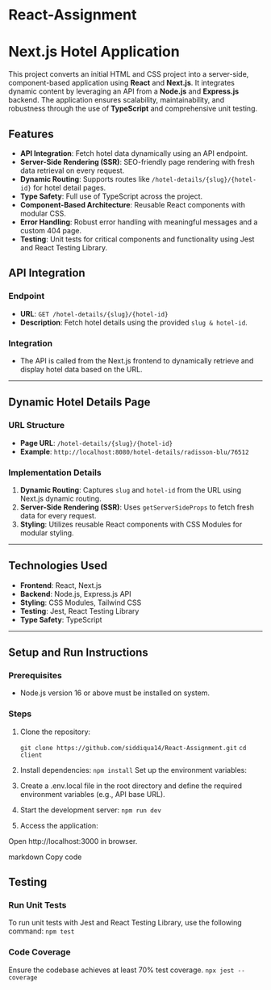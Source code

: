 # React-Assignment

# Next.js Hotel Application

This project converts an initial HTML and CSS project into a server-side, component-based application using **React** and **Next.js**. It integrates dynamic content by leveraging an API from a **Node.js** and **Express.js** backend. The application ensures scalability, maintainability, and robustness through the use of **TypeScript** and comprehensive unit testing.

## Features

- **API Integration**: Fetch hotel data dynamically using an API endpoint.
- **Server-Side Rendering (SSR)**: SEO-friendly page rendering with fresh data retrieval on every request.
- **Dynamic Routing**: Supports routes like `/hotel-details/{slug}/{hotel-id}` for hotel detail pages.
- **Type Safety**: Full use of TypeScript across the project.
- **Component-Based Architecture**: Reusable React components with modular CSS.
- **Error Handling**: Robust error handling with meaningful messages and a custom 404 page.
- **Testing**: Unit tests for critical components and functionality using Jest and React Testing Library.

## API Integration

### Endpoint
- **URL**: `GET /hotel-details/{slug}/{hotel-id}`
- **Description**: Fetch hotel details using the provided `slug & hotel-id`.

### Integration
- The API is called from the Next.js frontend to dynamically retrieve and display hotel data based on the URL.

---

## Dynamic Hotel Details Page

### URL Structure
- **Page URL**: `/hotel-details/{slug}/{hotel-id}`
- **Example**: `http://localhost:8080/hotel-details/radisson-blu/76512`

### Implementation Details
1. **Dynamic Routing**: Captures `slug` and `hotel-id` from the URL using Next.js dynamic routing.
2. **Server-Side Rendering (SSR)**: Uses `getServerSideProps` to fetch fresh data for every request.
3. **Styling**: Utilizes reusable React components with CSS Modules for modular styling.

---

## Technologies Used
- **Frontend**: React, Next.js
- **Backend**: Node.js, Express.js API
- **Styling**: CSS Modules, Tailwind CSS
- **Testing**: Jest, React Testing Library
- **Type Safety**: TypeScript

---

## Setup and Run Instructions

### Prerequisites
- Node.js version 16 or above must be installed on system.

### Steps
1. Clone the repository:
  
   `git clone https://github.com/siddiqua14/React-Assignment.git`
   `cd client`  
2. Install dependencies:
    `npm install`
    Set up the environment variables:

3. Create a .env.local file in the root directory and define the required environment variables (e.g., API base URL).
4. Start the development server:
    `npm run dev`
5. Access the application:

Open http://localhost:3000 in browser.
 
markdown
Copy code
## Testing

### Run Unit Tests
To run unit tests with Jest and React Testing Library, use the following command:
`npm test`
### Code Coverage

Ensure the codebase achieves at least 70% test coverage. 
`npx jest --coverage`